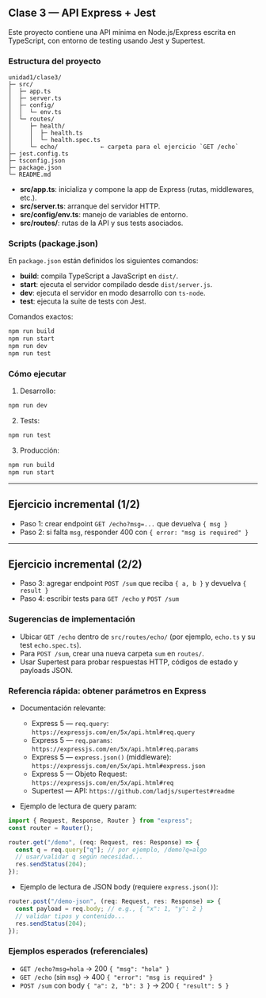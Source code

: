 ## Clase 3 — API Express + Jest

Este proyecto contiene una API mínima en Node.js/Express escrita en TypeScript, con entorno de testing usando Jest y Supertest.

### Estructura del proyecto

```
unidad1/clase3/
├─ src/
│  ├─ app.ts
│  ├─ server.ts
│  ├─ config/
│  │  └─ env.ts
│  └─ routes/
│     ├─ health/
│     │  ├─ health.ts
│     │  └─ health.spec.ts
│     └─ echo/            ← carpeta para el ejercicio `GET /echo`
├─ jest.config.ts
├─ tsconfig.json
├─ package.json
└─ README.md
```

- **src/app.ts**: inicializa y compone la app de Express (rutas, middlewares, etc.).
- **src/server.ts**: arranque del servidor HTTP.
- **src/config/env.ts**: manejo de variables de entorno.
- **src/routes/**: rutas de la API y sus tests asociados.

### Scripts (package.json)

En `package.json` están definidos los siguientes comandos:

- **build**: compila TypeScript a JavaScript en `dist/`.
- **start**: ejecuta el servidor compilado desde `dist/server.js`.
- **dev**: ejecuta el servidor en modo desarrollo con `ts-node`.
- **test**: ejecuta la suite de tests con Jest.

Comandos exactos:

```bash
npm run build
npm run start
npm run dev
npm run test
```

### Cómo ejecutar

1. Desarrollo:

```bash
npm run dev
```

2. Tests:

```bash
npm run test
```

3. Producción:

```bash
npm run build
npm run start
```

---

## Ejercicio incremental (1/2)

- Paso 1: crear endpoint `GET /echo?msg=...` que devuelva `{ msg }`
- Paso 2: si falta `msg`, responder 400 con `{ error: "msg is required" }`

---

## Ejercicio incremental (2/2)

- Paso 3: agregar endpoint `POST /sum` que reciba `{ a, b }` y devuelva `{ result }`
- Paso 4: escribir tests para `GET /echo` y `POST /sum`

### Sugerencias de implementación

- Ubicar `GET /echo` dentro de `src/routes/echo/` (por ejemplo, `echo.ts` y su test `echo.spec.ts`).
- Para `POST /sum`, crear una nueva carpeta `sum` en `routes/`.
- Usar Supertest para probar respuestas HTTP, códigos de estado y payloads JSON.

### Referencia rápida: obtener parámetros en Express

- Documentación relevante:

  - Express 5 — `req.query`: `https://expressjs.com/en/5x/api.html#req.query`
  - Express 5 — `req.params`: `https://expressjs.com/en/5x/api.html#req.params`
  - Express 5 — `express.json()` (middleware): `https://expressjs.com/en/5x/api.html#express.json`
  - Express 5 — Objeto Request: `https://expressjs.com/en/5x/api.html#req`
  - Supertest — API: `https://github.com/ladjs/supertest#readme`

- Ejemplo de lectura de query param:

```ts
import { Request, Response, Router } from "express";
const router = Router();

router.get("/demo", (req: Request, res: Response) => {
  const q = req.query["q"]; // por ejemplo, /demo?q=algo
  // usar/validar q según necesidad...
  res.sendStatus(204);
});
```

- Ejemplo de lectura de JSON body (requiere `express.json()`):

```ts
router.post("/demo-json", (req: Request, res: Response) => {
  const payload = req.body; // e.g., { "x": 1, "y": 2 }
  // validar tipos y contenido...
  res.sendStatus(204);
});
```

### Ejemplos esperados (referenciales)

- `GET /echo?msg=hola` → 200 `{ "msg": "hola" }`
- `GET /echo` (sin `msg`) → 400 `{ "error": "msg is required" }`
- `POST /sum` con body `{ "a": 2, "b": 3 }` → 200 `{ "result": 5 }`
